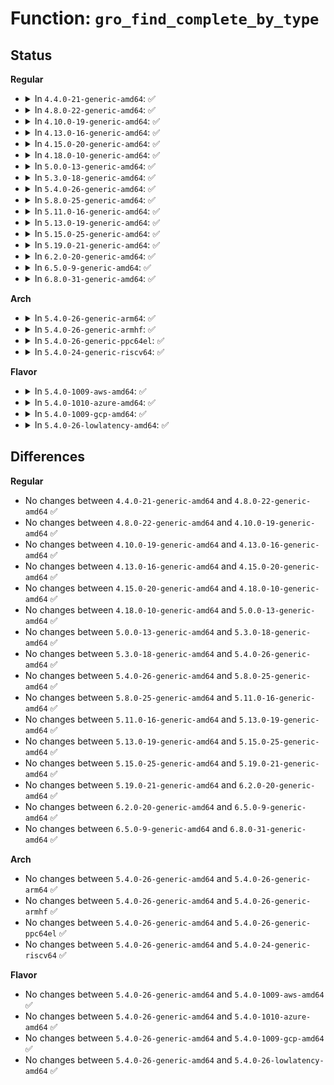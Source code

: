 # Function: <code>gro_find_complete_by_type</code>

## Status
<b>Regular</b>
<ul>
<li>
<details>
<summary>In <code>4.4.0-21-generic-amd64</code>: ✅</summary>

```c
struct packet_offload * gro_find_complete_by_type(__be16 type)
```

```json
{
  "name": "gro_find_complete_by_type",
  "collision_type": "Unique Global",
  "inline_type": "No",
  "funcs": [
    {
      "addr": 18446744071586265232,
      "name": "gro_find_complete_by_type",
      "external": true,
      "loc": "net/core/dev.c:4319",
      "file": "net/core/dev.c",
      "inline": "seen, unknown",
      "caller_inline": [],
      "caller_func": [
        "net/ethernet/eth.c:eth_gro_complete",
        "net/ipv4/gre_offload.c:gre_gro_complete"
      ]
    }
  ],
  "symbols": [
    {
      "addr": 18446744071586265232,
      "name": "gro_find_complete_by_type",
      "section": ".text",
      "bind": "STB_GLOBAL",
      "size": 64
    }
  ]
}
```
</details>
</li>
<li>
<details>
<summary>In <code>4.8.0-22-generic-amd64</code>: ✅</summary>

```c
struct packet_offload * gro_find_complete_by_type(__be16 type)
```

```json
{
  "name": "gro_find_complete_by_type",
  "collision_type": "Unique Global",
  "inline_type": "No",
  "funcs": [
    {
      "addr": 18446744071586690368,
      "name": "gro_find_complete_by_type",
      "external": true,
      "loc": "net/core/dev.c:4594",
      "file": "net/core/dev.c",
      "inline": "seen, unknown",
      "caller_inline": [],
      "caller_func": [
        "net/ethernet/eth.c:eth_gro_complete",
        "net/ipv4/gre_offload.c:gre_gro_complete"
      ]
    }
  ],
  "symbols": [
    {
      "addr": 18446744071586690368,
      "name": "gro_find_complete_by_type",
      "section": ".text",
      "bind": "STB_GLOBAL",
      "size": 64
    }
  ]
}
```
</details>
</li>
<li>
<details>
<summary>In <code>4.10.0-19-generic-amd64</code>: ✅</summary>

```c
struct packet_offload * gro_find_complete_by_type(__be16 type)
```

```json
{
  "name": "gro_find_complete_by_type",
  "collision_type": "Unique Global",
  "inline_type": "No",
  "funcs": [
    {
      "addr": 18446744071586876336,
      "name": "gro_find_complete_by_type",
      "external": true,
      "loc": "net/core/dev.c:4617",
      "file": "net/core/dev.c",
      "inline": "seen, unknown",
      "caller_inline": [],
      "caller_func": [
        "net/ethernet/eth.c:eth_gro_complete",
        "net/ipv4/gre_offload.c:gre_gro_complete"
      ]
    }
  ],
  "symbols": [
    {
      "addr": 18446744071586876336,
      "name": "gro_find_complete_by_type",
      "section": ".text",
      "bind": "STB_GLOBAL",
      "size": 64
    }
  ]
}
```
</details>
</li>
<li>
<details>
<summary>In <code>4.13.0-16-generic-amd64</code>: ✅</summary>

```c
struct packet_offload * gro_find_complete_by_type(__be16 type)
```

```json
{
  "name": "gro_find_complete_by_type",
  "collision_type": "Unique Global",
  "inline_type": "No",
  "funcs": [
    {
      "addr": 18446744071587000912,
      "name": "gro_find_complete_by_type",
      "external": true,
      "loc": "net/core/dev.c:4833",
      "file": "net/core/dev.c",
      "inline": "seen, unknown",
      "caller_inline": [],
      "caller_func": [
        "net/ethernet/eth.c:eth_gro_complete",
        "net/ipv4/gre_offload.c:gre_gro_complete"
      ]
    }
  ],
  "symbols": [
    {
      "addr": 18446744071587000912,
      "name": "gro_find_complete_by_type",
      "section": ".text",
      "bind": "STB_GLOBAL",
      "size": 64
    }
  ]
}
```
</details>
</li>
<li>
<details>
<summary>In <code>4.15.0-20-generic-amd64</code>: ✅</summary>

```c
struct packet_offload * gro_find_complete_by_type(__be16 type)
```

```json
{
  "name": "gro_find_complete_by_type",
  "collision_type": "Unique Global",
  "inline_type": "No",
  "funcs": [
    {
      "addr": 18446744071587499568,
      "name": "gro_find_complete_by_type",
      "external": true,
      "loc": "net/core/dev.c:4974",
      "file": "net/core/dev.c",
      "inline": "seen, unknown",
      "caller_inline": [],
      "caller_func": [
        "net/ethernet/eth.c:eth_gro_complete",
        "net/ipv4/gre_offload.c:gre_gro_complete"
      ]
    }
  ],
  "symbols": [
    {
      "addr": 18446744071587499568,
      "name": "gro_find_complete_by_type",
      "section": ".text",
      "bind": "STB_GLOBAL",
      "size": 64
    }
  ]
}
```
</details>
</li>
<li>
<details>
<summary>In <code>4.18.0-10-generic-amd64</code>: ✅</summary>

```c
struct packet_offload * gro_find_complete_by_type(__be16 type)
```

```json
{
  "name": "gro_find_complete_by_type",
  "collision_type": "Unique Global",
  "inline_type": "No",
  "funcs": [
    {
      "addr": 18446744071587804320,
      "name": "gro_find_complete_by_type",
      "external": true,
      "loc": "net/core/dev.c:5104",
      "file": "net/core/dev.c",
      "inline": "seen, unknown",
      "caller_inline": [],
      "caller_func": [
        "net/ethernet/eth.c:eth_gro_complete",
        "net/ipv4/gre_offload.c:gre_gro_complete"
      ]
    }
  ],
  "symbols": [
    {
      "addr": 18446744071587804320,
      "name": "gro_find_complete_by_type",
      "section": ".text",
      "bind": "STB_GLOBAL",
      "size": 64
    }
  ]
}
```
</details>
</li>
<li>
<details>
<summary>In <code>5.0.0-13-generic-amd64</code>: ✅</summary>

```c
struct packet_offload * gro_find_complete_by_type(__be16 type)
```

```json
{
  "name": "gro_find_complete_by_type",
  "collision_type": "Unique Global",
  "inline_type": "No",
  "funcs": [
    {
      "addr": 18446744071587939872,
      "name": "gro_find_complete_by_type",
      "external": true,
      "loc": "net/core/dev.c:5640",
      "file": "net/core/dev.c",
      "inline": "seen, unknown",
      "caller_inline": [],
      "caller_func": [
        "net/ethernet/eth.c:eth_gro_complete",
        "net/ipv4/gre_offload.c:gre_gro_complete",
        "net/8021q/vlan_core.c:vlan_gro_complete"
      ]
    }
  ],
  "symbols": [
    {
      "addr": 18446744071587939872,
      "name": "gro_find_complete_by_type",
      "section": ".text",
      "bind": "STB_GLOBAL",
      "size": 64
    }
  ]
}
```
</details>
</li>
<li>
<details>
<summary>In <code>5.3.0-18-generic-amd64</code>: ✅</summary>

```c
struct packet_offload * gro_find_complete_by_type(__be16 type)
```

```json
{
  "name": "gro_find_complete_by_type",
  "collision_type": "Unique Global",
  "inline_type": "No",
  "funcs": [
    {
      "addr": 18446744071588249264,
      "name": "gro_find_complete_by_type",
      "external": true,
      "loc": "net/core/dev.c:5650",
      "file": "net/core/dev.c",
      "inline": "seen, unknown",
      "caller_inline": [],
      "caller_func": [
        "net/ethernet/eth.c:eth_gro_complete",
        "net/ipv4/gre_offload.c:gre_gro_complete",
        "net/8021q/vlan_core.c:vlan_gro_complete"
      ]
    }
  ],
  "symbols": [
    {
      "addr": 18446744071588249264,
      "name": "gro_find_complete_by_type",
      "section": ".text",
      "bind": "STB_GLOBAL",
      "size": 64
    }
  ]
}
```
</details>
</li>
<li>
<details>
<summary>In <code>5.4.0-26-generic-amd64</code>: ✅</summary>

```c
struct packet_offload * gro_find_complete_by_type(__be16 type)
```

```json
{
  "name": "gro_find_complete_by_type",
  "collision_type": "Unique Global",
  "inline_type": "No",
  "funcs": [
    {
      "addr": 18446744071588453472,
      "name": "gro_find_complete_by_type",
      "external": true,
      "loc": "net/core/dev.c:5573",
      "file": "net/core/dev.c",
      "inline": "seen, unknown",
      "caller_inline": [],
      "caller_func": [
        "net/ethernet/eth.c:eth_gro_complete",
        "net/ipv4/gre_offload.c:gre_gro_complete",
        "net/8021q/vlan_core.c:vlan_gro_complete"
      ]
    }
  ],
  "symbols": [
    {
      "addr": 18446744071588453472,
      "name": "gro_find_complete_by_type",
      "section": ".text",
      "bind": "STB_GLOBAL",
      "size": 64
    }
  ]
}
```
</details>
</li>
<li>
<details>
<summary>In <code>5.8.0-25-generic-amd64</code>: ✅</summary>

```c
struct packet_offload * gro_find_complete_by_type(__be16 type)
```

```json
{
  "name": "gro_find_complete_by_type",
  "collision_type": "Unique Global",
  "inline_type": "No",
  "funcs": [
    {
      "addr": 18446744071589321888,
      "name": "gro_find_complete_by_type",
      "external": true,
      "loc": "net/core/dev.c:5955",
      "file": "net/core/dev.c",
      "inline": "seen, unknown",
      "caller_inline": [],
      "caller_func": [
        "net/ethernet/eth.c:eth_gro_complete",
        "net/ipv4/gre_offload.c:gre_gro_complete",
        "net/8021q/vlan_core.c:vlan_gro_complete"
      ]
    }
  ],
  "symbols": [
    {
      "addr": 18446744071589321888,
      "name": "gro_find_complete_by_type",
      "section": ".text",
      "bind": "STB_GLOBAL",
      "size": 64
    }
  ]
}
```
</details>
</li>
<li>
<details>
<summary>In <code>5.11.0-16-generic-amd64</code>: ✅</summary>

```c
struct packet_offload * gro_find_complete_by_type(__be16 type)
```

```json
{
  "name": "gro_find_complete_by_type",
  "collision_type": "Unique Global",
  "inline_type": "No",
  "funcs": [
    {
      "addr": 18446744071589320688,
      "name": "gro_find_complete_by_type",
      "external": true,
      "loc": "net/core/dev.c:6056",
      "file": "net/core/dev.c",
      "inline": "seen, unknown",
      "caller_inline": [],
      "caller_func": [
        "net/ethernet/eth.c:eth_gro_complete",
        "net/ipv4/gre_offload.c:gre_gro_complete",
        "net/8021q/vlan_core.c:vlan_gro_complete"
      ]
    }
  ],
  "symbols": [
    {
      "addr": 18446744071589320688,
      "name": "gro_find_complete_by_type",
      "section": ".text",
      "bind": "STB_GLOBAL",
      "size": 64
    }
  ]
}
```
</details>
</li>
<li>
<details>
<summary>In <code>5.13.0-19-generic-amd64</code>: ✅</summary>

```c
struct packet_offload * gro_find_complete_by_type(__be16 type)
```

```json
{
  "name": "gro_find_complete_by_type",
  "collision_type": "Unique Global",
  "inline_type": "No",
  "funcs": [
    {
      "addr": 18446744071589216224,
      "name": "gro_find_complete_by_type",
      "external": true,
      "loc": "net/core/dev.c:6184",
      "file": "net/core/dev.c",
      "inline": "seen, unknown",
      "caller_inline": [],
      "caller_func": [
        "net/ethernet/eth.c:eth_gro_complete",
        "net/ipv4/gre_offload.c:gre_gro_complete",
        "net/8021q/vlan_core.c:vlan_gro_complete"
      ]
    }
  ],
  "symbols": [
    {
      "addr": 18446744071589216224,
      "name": "gro_find_complete_by_type",
      "section": ".text",
      "bind": "STB_GLOBAL",
      "size": 64
    }
  ]
}
```
</details>
</li>
<li>
<details>
<summary>In <code>5.15.0-25-generic-amd64</code>: ✅</summary>

```c
struct packet_offload * gro_find_complete_by_type(__be16 type)
```

```json
{
  "name": "gro_find_complete_by_type",
  "collision_type": "Unique Global",
  "inline_type": "No",
  "funcs": [
    {
      "addr": 18446744071589939440,
      "name": "gro_find_complete_by_type",
      "external": true,
      "loc": "net/core/dev.c:6166",
      "file": "net/core/dev.c",
      "inline": "seen, unknown",
      "caller_inline": [],
      "caller_func": [
        "net/ethernet/eth.c:eth_gro_complete",
        "net/ipv4/gre_offload.c:gre_gro_complete",
        "net/8021q/vlan_core.c:vlan_gro_complete"
      ]
    }
  ],
  "symbols": [
    {
      "addr": 18446744071589939440,
      "name": "gro_find_complete_by_type",
      "section": ".text",
      "bind": "STB_GLOBAL",
      "size": 64
    }
  ]
}
```
</details>
</li>
<li>
<details>
<summary>In <code>5.19.0-21-generic-amd64</code>: ✅</summary>

```c
struct packet_offload * gro_find_complete_by_type(__be16 type)
```

```json
{
  "name": "gro_find_complete_by_type",
  "collision_type": "Unique Global",
  "inline_type": "No",
  "funcs": [
    {
      "addr": 18446744071591768992,
      "name": "gro_find_complete_by_type",
      "external": true,
      "loc": "net/core/gro.c:588",
      "file": "net/core/gro.c",
      "inline": "seen, unknown",
      "caller_inline": [],
      "caller_func": [
        "net/ethernet/eth.c:eth_gro_complete",
        "net/ipv4/gre_offload.c:gre_gro_complete",
        "net/8021q/vlan_core.c:vlan_gro_complete"
      ]
    }
  ],
  "symbols": [
    {
      "addr": 18446744071591768992,
      "name": "gro_find_complete_by_type",
      "section": ".text",
      "bind": "STB_GLOBAL",
      "size": 80
    }
  ]
}
```
</details>
</li>
<li>
<details>
<summary>In <code>6.2.0-20-generic-amd64</code>: ✅</summary>

```c
struct packet_offload * gro_find_complete_by_type(__be16 type)
```

```json
{
  "name": "gro_find_complete_by_type",
  "collision_type": "Unique Global",
  "inline_type": "No",
  "funcs": [
    {
      "addr": 18446744071593560560,
      "name": "gro_find_complete_by_type",
      "external": true,
      "loc": "net/core/gro.c:605",
      "file": "net/core/gro.c",
      "inline": "seen, unknown",
      "caller_inline": [],
      "caller_func": [
        "net/ethernet/eth.c:eth_gro_complete",
        "net/ipv4/gre_offload.c:gre_gro_complete",
        "net/8021q/vlan_core.c:vlan_gro_complete"
      ]
    }
  ],
  "symbols": [
    {
      "addr": 18446744071593560560,
      "name": "gro_find_complete_by_type",
      "section": ".text",
      "bind": "STB_GLOBAL",
      "size": 80
    }
  ]
}
```
</details>
</li>
<li>
<details>
<summary>In <code>6.5.0-9-generic-amd64</code>: ✅</summary>

```c
struct packet_offload * gro_find_complete_by_type(__be16 type)
```

```json
{
  "name": "gro_find_complete_by_type",
  "collision_type": "Unique Global",
  "inline_type": "No",
  "funcs": [
    {
      "addr": 18446744071594029808,
      "name": "gro_find_complete_by_type",
      "external": true,
      "loc": "net/core/gro.c:559",
      "file": "net/core/gro.c",
      "inline": "seen, unknown",
      "caller_inline": [],
      "caller_func": [
        "net/ethernet/eth.c:eth_gro_complete",
        "net/ipv4/gre_offload.c:gre_gro_complete",
        "net/8021q/vlan_core.c:vlan_gro_complete"
      ]
    }
  ],
  "symbols": [
    {
      "addr": 18446744071594029808,
      "name": "gro_find_complete_by_type",
      "section": ".text",
      "bind": "STB_GLOBAL",
      "size": 80
    }
  ]
}
```
</details>
</li>
<li>
<details>
<summary>In <code>6.8.0-31-generic-amd64</code>: ✅</summary>

```c
struct packet_offload * gro_find_complete_by_type(__be16 type)
```

```json
{
  "name": "gro_find_complete_by_type",
  "collision_type": "Unique Global",
  "inline_type": "No",
  "funcs": [
    {
      "addr": 18446744071594816896,
      "name": "gro_find_complete_by_type",
      "external": true,
      "loc": "net/core/gro.c:559",
      "file": "net/core/gro.c",
      "inline": "seen, unknown",
      "caller_inline": [],
      "caller_func": [
        "net/ethernet/eth.c:eth_gro_complete",
        "net/ipv4/gre_offload.c:gre_gro_complete",
        "net/8021q/vlan_core.c:vlan_gro_complete"
      ]
    }
  ],
  "symbols": [
    {
      "addr": 18446744071594816896,
      "name": "gro_find_complete_by_type",
      "section": ".text",
      "bind": "STB_GLOBAL",
      "size": 80
    }
  ]
}
```
</details>
</li>
</ul>
<b>Arch</b>
<ul>
<li>
<details>
<summary>In <code>5.4.0-26-generic-arm64</code>: ✅</summary>

```c
struct packet_offload * gro_find_complete_by_type(__be16 type)
```

```json
{
  "name": "gro_find_complete_by_type",
  "collision_type": "Unique Global",
  "inline_type": "No",
  "funcs": [
    {
      "addr": 18446603336501977960,
      "name": "gro_find_complete_by_type",
      "external": true,
      "loc": "net/core/dev.c:5573",
      "file": "net/core/dev.c",
      "inline": "seen, unknown",
      "caller_inline": [],
      "caller_func": [
        "net/ethernet/eth.c:eth_gro_complete",
        "net/ipv4/gre_offload.c:gre_gro_complete",
        "net/8021q/vlan_core.c:vlan_gro_complete"
      ]
    }
  ],
  "symbols": [
    {
      "addr": 18446603336501977960,
      "name": "gro_find_complete_by_type",
      "section": ".text",
      "bind": "STB_GLOBAL",
      "size": 116
    }
  ]
}
```
</details>
</li>
<li>
<details>
<summary>In <code>5.4.0-26-generic-armhf</code>: ✅</summary>

```c
struct packet_offload * gro_find_complete_by_type(__be16 type)
```

```json
{
  "name": "gro_find_complete_by_type",
  "collision_type": "Unique Global",
  "inline_type": "No",
  "funcs": [
    {
      "addr": 3234732396,
      "name": "gro_find_complete_by_type",
      "external": true,
      "loc": "net/core/dev.c:5573",
      "file": "net/core/dev.c",
      "inline": "seen, unknown",
      "caller_inline": [],
      "caller_func": [
        "net/ethernet/eth.c:eth_gro_complete",
        "net/ipv4/gre_offload.c:gre_gro_complete",
        "net/8021q/vlan_core.c:vlan_gro_complete"
      ]
    }
  ],
  "symbols": [
    {
      "addr": 3234732396,
      "name": "gro_find_complete_by_type",
      "section": ".text",
      "bind": "STB_GLOBAL",
      "size": 96
    }
  ]
}
```
</details>
</li>
<li>
<details>
<summary>In <code>5.4.0-26-generic-ppc64el</code>: ✅</summary>

```c
struct packet_offload * gro_find_complete_by_type(__be16 type)
```

```json
{
  "name": "gro_find_complete_by_type",
  "collision_type": "Unique Global",
  "inline_type": "No",
  "funcs": [
    {
      "addr": 13835058055295405904,
      "name": "gro_find_complete_by_type",
      "external": true,
      "loc": "net/core/dev.c:5573",
      "file": "net/core/dev.c",
      "inline": "seen, unknown",
      "caller_inline": [],
      "caller_func": [
        "net/ethernet/eth.c:eth_gro_complete",
        "net/ipv4/gre_offload.c:gre_gro_complete",
        "net/8021q/vlan_core.c:vlan_gro_complete"
      ]
    }
  ],
  "symbols": [
    {
      "addr": 13835058055295405904,
      "name": "gro_find_complete_by_type",
      "section": ".text",
      "bind": "STB_GLOBAL",
      "size": 104
    }
  ]
}
```
</details>
</li>
<li>
<details>
<summary>In <code>5.4.0-24-generic-riscv64</code>: ✅</summary>

```c
struct packet_offload * gro_find_complete_by_type(__be16 type)
```

```json
{
  "name": "gro_find_complete_by_type",
  "collision_type": "Unique Global",
  "inline_type": "No",
  "funcs": [
    {
      "addr": 18446743936278276910,
      "name": "gro_find_complete_by_type",
      "external": true,
      "loc": "net/core/dev.c:5573",
      "file": "net/core/dev.c",
      "inline": "seen, unknown",
      "caller_inline": [],
      "caller_func": [
        "net/ethernet/eth.c:eth_gro_complete",
        "net/ipv4/gre_offload.c:gre_gro_complete",
        "net/8021q/vlan_core.c:vlan_gro_complete"
      ]
    }
  ],
  "symbols": [
    {
      "addr": 18446743936278276910,
      "name": "gro_find_complete_by_type",
      "section": ".text",
      "bind": "STB_GLOBAL",
      "size": 94
    }
  ]
}
```
</details>
</li>
</ul>
<b>Flavor</b>
<ul>
<li>
<details>
<summary>In <code>5.4.0-1009-aws-amd64</code>: ✅</summary>

```c
struct packet_offload * gro_find_complete_by_type(__be16 type)
```

```json
{
  "name": "gro_find_complete_by_type",
  "collision_type": "Unique Global",
  "inline_type": "No",
  "funcs": [
    {
      "addr": 18446744071588060256,
      "name": "gro_find_complete_by_type",
      "external": true,
      "loc": "net/core/dev.c:5573",
      "file": "net/core/dev.c",
      "inline": "seen, unknown",
      "caller_inline": [],
      "caller_func": [
        "net/ethernet/eth.c:eth_gro_complete",
        "net/ipv4/gre_offload.c:gre_gro_complete",
        "net/8021q/vlan_core.c:vlan_gro_complete"
      ]
    }
  ],
  "symbols": [
    {
      "addr": 18446744071588060256,
      "name": "gro_find_complete_by_type",
      "section": ".text",
      "bind": "STB_GLOBAL",
      "size": 64
    }
  ]
}
```
</details>
</li>
<li>
<details>
<summary>In <code>5.4.0-1010-azure-amd64</code>: ✅</summary>

```c
struct packet_offload * gro_find_complete_by_type(__be16 type)
```

```json
{
  "name": "gro_find_complete_by_type",
  "collision_type": "Unique Global",
  "inline_type": "No",
  "funcs": [
    {
      "addr": 18446744071587773344,
      "name": "gro_find_complete_by_type",
      "external": true,
      "loc": "net/core/dev.c:5573",
      "file": "net/core/dev.c",
      "inline": "seen, unknown",
      "caller_inline": [],
      "caller_func": [
        "net/ethernet/eth.c:eth_gro_complete",
        "net/ipv4/gre_offload.c:gre_gro_complete",
        "net/8021q/vlan_core.c:vlan_gro_complete"
      ]
    }
  ],
  "symbols": [
    {
      "addr": 18446744071587773344,
      "name": "gro_find_complete_by_type",
      "section": ".text",
      "bind": "STB_GLOBAL",
      "size": 64
    }
  ]
}
```
</details>
</li>
<li>
<details>
<summary>In <code>5.4.0-1009-gcp-amd64</code>: ✅</summary>

```c
struct packet_offload * gro_find_complete_by_type(__be16 type)
```

```json
{
  "name": "gro_find_complete_by_type",
  "collision_type": "Unique Global",
  "inline_type": "No",
  "funcs": [
    {
      "addr": 18446744071588392032,
      "name": "gro_find_complete_by_type",
      "external": true,
      "loc": "net/core/dev.c:5573",
      "file": "net/core/dev.c",
      "inline": "seen, unknown",
      "caller_inline": [],
      "caller_func": [
        "net/ethernet/eth.c:eth_gro_complete",
        "net/ipv4/gre_offload.c:gre_gro_complete",
        "net/8021q/vlan_core.c:vlan_gro_complete"
      ]
    }
  ],
  "symbols": [
    {
      "addr": 18446744071588392032,
      "name": "gro_find_complete_by_type",
      "section": ".text",
      "bind": "STB_GLOBAL",
      "size": 64
    }
  ]
}
```
</details>
</li>
<li>
<details>
<summary>In <code>5.4.0-26-lowlatency-amd64</code>: ✅</summary>

```c
struct packet_offload * gro_find_complete_by_type(__be16 type)
```

```json
{
  "name": "gro_find_complete_by_type",
  "collision_type": "Unique Global",
  "inline_type": "No",
  "funcs": [
    {
      "addr": 18446744071588527600,
      "name": "gro_find_complete_by_type",
      "external": true,
      "loc": "net/core/dev.c:5573",
      "file": "net/core/dev.c",
      "inline": "seen, unknown",
      "caller_inline": [],
      "caller_func": [
        "net/ethernet/eth.c:eth_gro_complete",
        "net/ipv4/gre_offload.c:gre_gro_complete",
        "net/8021q/vlan_core.c:vlan_gro_complete"
      ]
    }
  ],
  "symbols": [
    {
      "addr": 18446744071588527600,
      "name": "gro_find_complete_by_type",
      "section": ".text",
      "bind": "STB_GLOBAL",
      "size": 64
    }
  ]
}
```
</details>
</li>
</ul>

## Differences
<b>Regular</b>
<ul>
<li>
No changes between <code>4.4.0-21-generic-amd64</code> and <code>4.8.0-22-generic-amd64</code> ✅
</li>
<li>
No changes between <code>4.8.0-22-generic-amd64</code> and <code>4.10.0-19-generic-amd64</code> ✅
</li>
<li>
No changes between <code>4.10.0-19-generic-amd64</code> and <code>4.13.0-16-generic-amd64</code> ✅
</li>
<li>
No changes between <code>4.13.0-16-generic-amd64</code> and <code>4.15.0-20-generic-amd64</code> ✅
</li>
<li>
No changes between <code>4.15.0-20-generic-amd64</code> and <code>4.18.0-10-generic-amd64</code> ✅
</li>
<li>
No changes between <code>4.18.0-10-generic-amd64</code> and <code>5.0.0-13-generic-amd64</code> ✅
</li>
<li>
No changes between <code>5.0.0-13-generic-amd64</code> and <code>5.3.0-18-generic-amd64</code> ✅
</li>
<li>
No changes between <code>5.3.0-18-generic-amd64</code> and <code>5.4.0-26-generic-amd64</code> ✅
</li>
<li>
No changes between <code>5.4.0-26-generic-amd64</code> and <code>5.8.0-25-generic-amd64</code> ✅
</li>
<li>
No changes between <code>5.8.0-25-generic-amd64</code> and <code>5.11.0-16-generic-amd64</code> ✅
</li>
<li>
No changes between <code>5.11.0-16-generic-amd64</code> and <code>5.13.0-19-generic-amd64</code> ✅
</li>
<li>
No changes between <code>5.13.0-19-generic-amd64</code> and <code>5.15.0-25-generic-amd64</code> ✅
</li>
<li>
No changes between <code>5.15.0-25-generic-amd64</code> and <code>5.19.0-21-generic-amd64</code> ✅
</li>
<li>
No changes between <code>5.19.0-21-generic-amd64</code> and <code>6.2.0-20-generic-amd64</code> ✅
</li>
<li>
No changes between <code>6.2.0-20-generic-amd64</code> and <code>6.5.0-9-generic-amd64</code> ✅
</li>
<li>
No changes between <code>6.5.0-9-generic-amd64</code> and <code>6.8.0-31-generic-amd64</code> ✅
</li>
</ul>
<b>Arch</b>
<ul>
<li>
No changes between <code>5.4.0-26-generic-amd64</code> and <code>5.4.0-26-generic-arm64</code> ✅
</li>
<li>
No changes between <code>5.4.0-26-generic-amd64</code> and <code>5.4.0-26-generic-armhf</code> ✅
</li>
<li>
No changes between <code>5.4.0-26-generic-amd64</code> and <code>5.4.0-26-generic-ppc64el</code> ✅
</li>
<li>
No changes between <code>5.4.0-26-generic-amd64</code> and <code>5.4.0-24-generic-riscv64</code> ✅
</li>
</ul>
<b>Flavor</b>
<ul>
<li>
No changes between <code>5.4.0-26-generic-amd64</code> and <code>5.4.0-1009-aws-amd64</code> ✅
</li>
<li>
No changes between <code>5.4.0-26-generic-amd64</code> and <code>5.4.0-1010-azure-amd64</code> ✅
</li>
<li>
No changes between <code>5.4.0-26-generic-amd64</code> and <code>5.4.0-1009-gcp-amd64</code> ✅
</li>
<li>
No changes between <code>5.4.0-26-generic-amd64</code> and <code>5.4.0-26-lowlatency-amd64</code> ✅
</li>
</ul>
